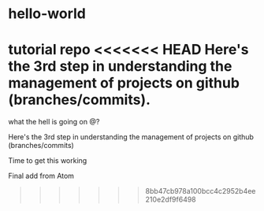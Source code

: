 # hello-world
tutorial repo
<<<<<<< HEAD
Here's the 3rd step in understanding the management of projects on github (branches/commits).
=======
what the hell is going on @?

Here's the 3rd step in understanding the management of projects on github (branches/commits)

Time to get this working

Final add from Atom
>>>>>>> 8bb47cb978a100bcc4c2952b4ee210e2df9f6498
